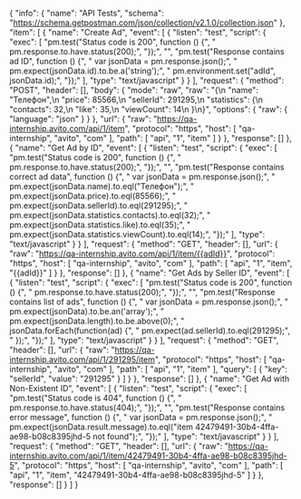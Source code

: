 {
    "info": {
        "name": "API Tests",
        "schema": "https://schema.getpostman.com/json/collection/v2.1.0/collection.json"
    },
    "item": [
        {
            "name": "Create Ad",
            "event": [
                {
                    "listen": "test",
                    "script": {
                        "exec": [
                            "pm.test(\"Status code is 200\", function () {",
                            "    pm.response.to.have.status(200);",
                            "});",
                            "",
                            "pm.test(\"Response contains ad ID\", function () {",
                            "    var jsonData = pm.response.json();",
                            "    pm.expect(jsonData.id).to.be.a('string');",
                            "    pm.environment.set(\"adId\", jsonData.id);",
                            "});"
                        ],
                        "type": "text/javascript"
                    }
                }
            ],
            "request": {
                "method": "POST",
                "header": [],
                "body": {
                    "mode": "raw",
                    "raw": "{\n    \"name\": \"Телефон\",\n    \"price\": 85566,\n    \"sellerId\": 291295,\n    \"statistics\": {\n        \"contacts\": 32,\n        \"like\": 35,\n        \"viewCount\": 14\n    }\n}",
                    "options": {
                        "raw": {
                            "language": "json"
                        }
                    }
                },
                "url": {
                    "raw": "https://qa-internship.avito.com/api/1/item",
                    "protocol": "https",
                    "host": [
                        "qa-internship",
                        "avito",
                        "com"
                    ],
                    "path": [
                        "api",
                        "1",
                        "item"
                    ]
                }
            },
            "response": []
        },
        {
            "name": "Get Ad by ID",
            "event": [
                {
                    "listen": "test",
                    "script": {
                        "exec": [
                            "pm.test(\"Status code is 200\", function () {",
                            "    pm.response.to.have.status(200);",
                            "});",
                            "",
                            "pm.test(\"Response contains correct ad data\", function () {",
                            "    var jsonData = pm.response.json();",
                            "    pm.expect(jsonData.name).to.eql(\"Телефон\");",
                            "    pm.expect(jsonData.price).to.eql(85566);",
                            "    pm.expect(jsonData.sellerId).to.eql(291295);",
                            "    pm.expect(jsonData.statistics.contacts).to.eql(32);",
                            "    pm.expect(jsonData.statistics.like).to.eql(35);",
                            "    pm.expect(jsonData.statistics.viewCount).to.eql(14);",
                            "});"
                        ],
                        "type": "text/javascript"
                    }
                }
            ],
            "request": {
                "method": "GET",
                "header": [],
                "url": {
                    "raw": "https://qa-internship.avito.com/api/1/item/{{adId}}",
                    "protocol": "https",
                    "host": [
                        "qa-internship",
                        "avito",
                        "com"
                    ],
                    "path": [
                        "api",
                        "1",
                        "item",
                        "{{adId}}"
                    ]
                }
            },
            "response": []
        },
        {
            "name": "Get Ads by Seller ID",
            "event": [
                {
                    "listen": "test",
                    "script": {
                        "exec": [
                            "pm.test(\"Status code is 200\", function () {",
                            "    pm.response.to.have.status(200);",
                            "});",
                            "",
                            "pm.test(\"Response contains list of ads\", function () {",
                            "    var jsonData = pm.response.json();",
                            "    pm.expect(jsonData).to.be.an('array');",
                            "    pm.expect(jsonData.length).to.be.above(0);",
                            "    jsonData.forEach(function(ad) {",
                            "        pm.expect(ad.sellerId).to.eql(291295);",
                            "    });",
                            "});"
                        ],
                        "type": "text/javascript"
                    }
                }
            ],
            "request": {
                "method": "GET",
                "header": [],
                "url": {
                    "raw": "https://qa-internship.avito.com/api/1/291295/item",
                    "protocol": "https",
                    "host": [
                        "qa-internship",
                        "avito",
                        "com"
                    ],
                    "path": [
                        "api",
                        "1",
                        "item"
                    ],
                    "query": [
                        {
                            "key": "sellerId",
                            "value": "291295"
                        }
                    ]
                }
            },
            "response": []
        },
        {
            "name": "Get Ad with Non-Existent ID",
            "event": [
                {
                    "listen": "test",
                    "script": {
                        "exec": [
                            "pm.test(\"Status code is 404\", function () {",
                            "    pm.response.to.have.status(404);",
                            "});",
                            "",
                            "pm.test(\"Response contains error message\", function () {",
                            "    var jsonData = pm.response.json();",
                            "    pm.expect(jsonData.result.message).to.eql(\"item 42479491-30b4-4ffa-ae98-b08c8395jhd-5 not found\");",
                            "});"
                        ],
                        "type": "text/javascript"
                    }
                }
            ],
            "request": {
                "method": "GET",
                "header": [],
                "url": {
                    "raw": "https://qa-internship.avito.com/api/1/item/42479491-30b4-4ffa-ae98-b08c8395jhd-5",
                    "protocol": "https",
                    "host": [
                        "qa-internship",
                        "avito",
                        "com"
                    ],
                    "path": [
                        "api",
                        "1",
                        "item",
                        "42479491-30b4-4ffa-ae98-b08c8395jhd-5"
                    ]
                }
            },
            "response": []
        }
    ]
}
